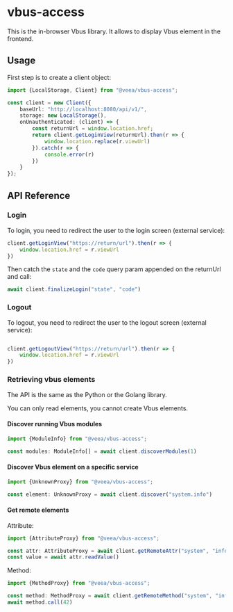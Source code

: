 # vbus-access

This is the in-browser Vbus library. It allows to display Vbus element in the frontend.

## Usage

First step is to create a client object:

```typescript
import {LocalStorage, Client} from "@veea/vbus-access";

const client = new Client({
    baseUrl: "http://localhost:8080/api/v1/",
    storage: new LocalStorage(),
    onUnauthenticated: (client) => {
        const returnUrl = window.location.href;
        return client.getLoginView(returnUrl).then(r => {
            window.location.replace(r.viewUrl)
        }).catch(r => {
            console.error(r)
        })
    }
});
```

## API Reference

### Login

To login, you need to redirect the user to the login screen (external service):

```typescript
client.getLoginView("https://return/url").then(r => {
    window.location.href = r.viewUrl
})
```

Then catch the `state` and the `code` query param appended on the returnUrl and call:

```typescript
await client.finalizeLogin("state", "code")
```

### Logout

To logout, you need to redirect the user to the logout screen (external service):

```typescript

client.getLogoutView("https://return/url").then(r => {
    window.location.href = r.viewUrl
})
```

### Retrieving vbus elements

The API is the same as the Python or the Golang library.

You can only read elements, you cannot create Vbus elements.

#### Discover running Vbus modules

```typescript
import {ModuleInfo} from "@veea/vbus-access";

const modules: ModuleInfo[] = await client.discoverModules(1)
```

#### Discover Vbus element on a specific service

```typescript
import {UnknownProxy} from "@veea/vbus-access";

const element: UnknownProxy = await client.discover("system.info")
```

#### Get remote elements

Attribute:
```typescript
import {AttributeProxy} from "@veea/vbus-access";

const attr: AttributeProxy = await client.getRemoteAttr("system", "info", "host", "hour")
const value = await attr.readValue()
```

Method:
```typescript
import {MethodProxy} from "@veea/vbus-access";

const method: MethodProxy = await client.getRemoteMethod("system", "info", "host", "setHour")
await method.call(42)

```
